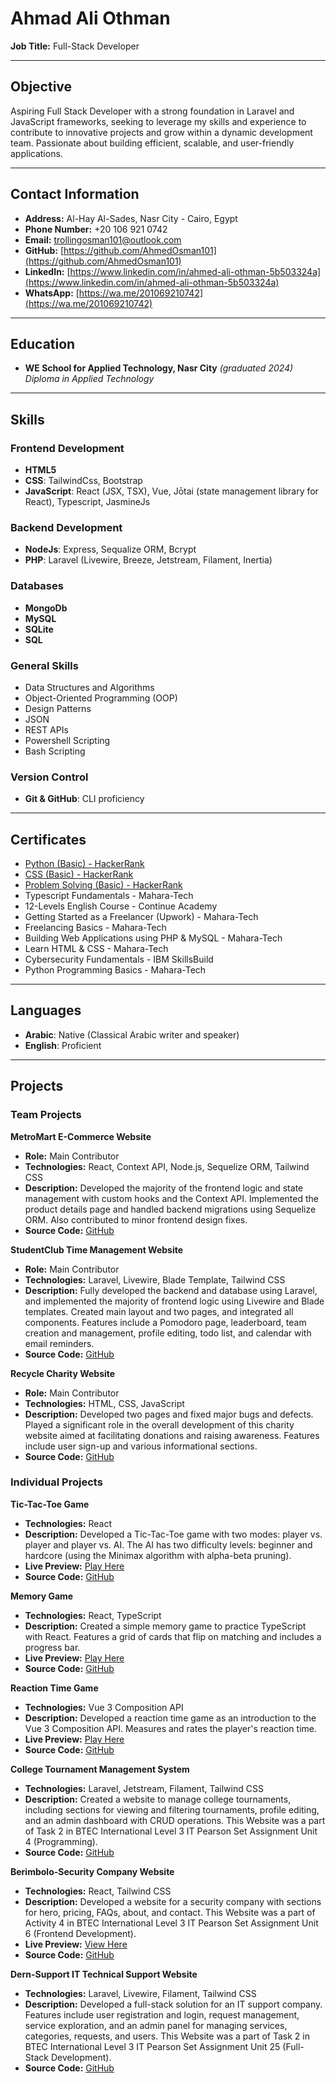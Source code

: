 # Ahmad Ali Othman

**Job Title:** Full-Stack Developer

---

## Objective

Aspiring Full Stack Developer with a strong foundation in Laravel and JavaScript frameworks, seeking to leverage my skills and experience to contribute to innovative projects and grow within a dynamic development team. Passionate about building efficient, scalable, and user-friendly applications.

---

## Contact Information

- **Address:** Al-Hay Al-Sades, Nasr City - Cairo, Egypt
- **Phone Number:** +20 106 921 0742
- **Email:** [trollingosman101@outlook.com](mailto:trollingosman101@outlook.com)
- **GitHub:** [https://github.com/AhmedOsman101](https://github.com/AhmedOsman101)
- **LinkedIn:** [https://www.linkedin.com/in/ahmed-ali-othman-5b503324a](https://www.linkedin.com/in/ahmed-ali-othman-5b503324a)
- **WhatsApp:** [https://wa.me/201069210742](https://wa.me/201069210742)

---

## Education

- **WE School for Applied Technology, Nasr City**
  *(graduated 2024)*
  *Diploma in Applied Technology*

---

## Skills

### Frontend Development
- **HTML5**
- **CSS**: TailwindCss, Bootstrap
- **JavaScript**: React (JSX, TSX), Vue, Jōtai (state management library for React), Typescript, JasmineJs

### Backend Development
- **NodeJs**: Express, Sequalize ORM, Bcrypt
- **PHP**: Laravel (Livewire, Breeze, Jetstream, Filament, Inertia)

### Databases
- **MongoDb**
- **MySQL**
- **SQLite**
- **SQL**

### General Skills
- Data Structures and Algorithms
- Object-Oriented Programming (OOP)
- Design Patterns
- JSON
- REST APIs
- Powershell Scripting
- Bash Scripting

### Version Control
- **Git & GitHub**: CLI proficiency

---

## Certificates

- [Python (Basic) - HackerRank](https://www.hackerrank.com/certificates/d4c867f6386c)
- [CSS (Basic) - HackerRank](https://www.hackerrank.com/certificates/f78c00888d0f)
- [Problem Solving (Basic) - HackerRank](https://www.hackerrank.com/certificates/c7ab7d3eea2a)
- Typescript Fundamentals - Mahara-Tech
- 12-Levels English Course - Continue Academy
- Getting Started as a Freelancer (Upwork) - Mahara-Tech
- Freelancing Basics - Mahara-Tech
- Building Web Applications using PHP & MySQL - Mahara-Tech
- Learn HTML & CSS - Mahara-Tech
- Cybersecurity Fundamentals - IBM SkillsBuild
- Python Programming Basics - Mahara-Tech

---

## Languages

- **Arabic**: Native (Classical Arabic writer and speaker)
- **English**: Proficient

---

## Projects

### Team Projects

**MetroMart E-Commerce Website**
- **Role:** Main Contributor
- **Technologies:** React, Context API, Node.js, Sequelize ORM, Tailwind CSS
- **Description:** Developed the majority of the frontend logic and state management with custom hooks and the Context API. Implemented the product details page and handled backend migrations using Sequelize ORM. Also contributed to minor frontend design fixes.
- **Source Code:** [GitHub](https://github.com/YassenMohamedRashad/Metromart)

**StudentClub Time Management Website**
- **Role:** Main Contributor
- **Technologies:** Laravel, Livewire, Blade Template, Tailwind CSS
- **Description:** Fully developed the backend and database using Laravel, and implemented the majority of frontend logic using Livewire and Blade templates. Created main layout and two pages, and integrated all components. Features include a Pomodoro page, leaderboard, team creation and management, profile editing, todo list, and calendar with email reminders.
- **Source Code:** [GitHub](https://github.com/AhmedOsman101/StudentClub)

**Recycle Charity Website**
- **Role:** Main Contributor
- **Technologies:** HTML, CSS, JavaScript
- **Description:** Developed two pages and fixed major bugs and defects. Played a significant role in the overall development of this charity website aimed at facilitating donations and raising awareness. Features include user sign-up and various informational sections.
- **Source Code:** [GitHub](https://github.com/1amir-talaat/Recycle-Website)

### Individual Projects

**Tic-Tac-Toe Game**
- **Technologies:** React
- **Description:** Developed a Tic-Tac-Toe game with two modes: player vs. player and player vs. AI. The AI has two difficulty levels: beginner and hardcore (using the Minimax algorithm with alpha-beta pruning).
- **Live Preview:** [Play Here](https://ahmedosman101.github.io/TicTacToe-React/)
- **Source Code:** [GitHub](https://github.com/AhmedOsman101/TicTacToe-React)

**Memory Game**
- **Technologies:** React, TypeScript
- **Description:** Created a simple memory game to practice TypeScript with React. Features a grid of cards that flip on matching and includes a progress bar.
- **Live Preview:** [Play Here](https://ahmedosman101.github.io/MemoryGameTS/)
- **Source Code:** [GitHub](https://github.com/AhmedOsman101/MemoryGameTS)

**Reaction Time Game**
- **Technologies:** Vue 3 Composition API
- **Description:** Developed a reaction time game as an introduction to the Vue 3 Composition API. Measures and rates the player's reaction time.
- **Live Preview:** [Play Here](https://ahmedosman101.github.io/ReactionTimeGame/)
- **Source Code:** [GitHub](https://github.com/AhmedOsman101/ReactionTimeGame)

**College Tournament Management System**
- **Technologies:** Laravel, Jetstream, Filament, Tailwind CSS
- **Description:** Created a website to manage college tournaments, including sections for viewing and filtering tournaments, profile editing, and an admin dashboard with CRUD operations. This Website was a part of Task 2 in BTEC International Level 3 IT Pearson Set Assignment Unit 4 (Programming). 
- **Source Code:** [GitHub](https://github.com/AhmedOsman101/TaskTwo/)

**Berimbolo-Security Company Website**
- **Technologies:** React, Tailwind CSS
- **Description:** Developed a website for a security company with sections for hero, pricing, FAQs, about, and contact. This Website was a part of Activity 4 in BTEC International Level 3 IT Pearson Set Assignment Unit 6 (Frontend Development).
- **Live Preview:** [View Here](https://ahmedosman101.github.io/Unit_6_Task_Two/)
- **Source Code:** [GitHub](https://github.com/AhmedOsman101/Unit_6_Task_Two/)

**Dern-Support IT Technical Support Website**
- **Technologies:** Laravel, Livewire, Filament, Tailwind CSS
- **Description:** Developed a full-stack solution for an IT support company. Features include user registration and login, request management, service exploration, and an admin panel for managing services, categories, requests, and users. This Website was a part of Task 2 in BTEC International Level 3 IT Pearson Set Assignment Unit 25 (Full-Stack Development).
- **Source Code:** [GitHub](https://github.com/AhmedOsman101/Unit_25_Task_Two)
